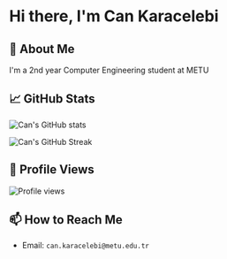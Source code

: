 
# Hi there, I'm Can Karacelebi

## 🚀 About Me
I'm a 2nd year Computer Engineering student at METU


## 📈 GitHub Stats

![Can's GitHub stats](https://github-readme-stats.vercel.app/api?username=YourUsername&show_icons=true&theme=radical)

![Can's GitHub Streak](https://github-readme-streak-stats.herokuapp.com/?user=cankaracelebi&theme=dark)

## 👀 Profile Views

![Profile views](https://gpvc.arturio.dev/cankaracelebi)

## 📫 How to Reach Me

- Email: `can.karacelebi@metu.edu.tr`
